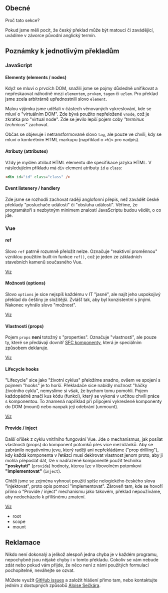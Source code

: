 <!-- THIS PAGE SHOULD LATER TRANSFORM INTO SOME -->
<!-- "Notes on Czech transalation" -->
<!-- DOCS PAGE -->
<!-- IT IS INTENDED TO EXPLAIN SOME DECISIONS MADE -->
<!-- DURING THE TRANSLATION PROCESS -->
<!-- WITH LINKS TO GLOSSARY -->
<!-- TO AVOID NEWCOMMERS CONFUSION -->

## Obecné

Proč tato sekce?

Pokud jsme měli pocit, že český překlad může být matoucí či zavádějící, uvádíme v závorce původní anglický termín.

## Poznámky k jednotlivým překladům

### JavaScript

#### Elementy (elements / nodes)

Když se mluví o prvcích DOM, snažili jsme se pojmy důsledně unifikovat a nepřeskaovat náhodně mezi `elementem`, `prvkem`, `tagem` či `uzlem`. Pro překlad jsme zcela arbitrárně upřednostnili slovo `element`.

Malou výjimku jsme udělali v částech věnovaných vykreslování, kde se mluví o "virtuálním DOM". Zde bývá použito nepřeložené `vnode`, což je zkratka pro "virtual node". Zde se jevilo lepší pojem coby _"terminus technicus"_ zachovat.

Občas se objevuje i netransformované slovo `tag`, ale pouze ve chvíli, kdy se mluví o konkrétním HTML markupu (například o `<h1>` pro nadpis).

#### Atributy (attributes)

Vždy je myšlen atribut HTML elementu dle specifikace jazyka HTML. V následujícím příkladu má `div` element atributy `id` a `class`:

```html
<div id="id" class="class" />
```

#### Event listenery / handlery

Zde jsme se rozhodli zachovat raději anglofonní přepis, než zavádět české překlady "posluchače událostí" či "obsluha událostí". Věříme, že programátoři s nezbytným minimem znalostí JavaScriptu budou vědět, o co jde.

### Vue

#### ref

Slovo `ref` patrně rozumně přeložit nelze. Označuje "reaktivní proměnnou" vzniklou použitím built-in funkce `ref()`, což je jeden ze základních stavebních kamenů současného Vue.

[Viz](/glossary/#ref)

#### Možnosti (options)

Slovo `options` je sice nejspíš každému v IT "jasné", ale najít jeho uspokojivý překlad do češtiny je složitější. Zvlášť tak, aby byl konzistentní s jinými. Nakonec vyhrálo slovo "možnost".

[Viz](/glossary/#options-api)

#### Vlastnosti (props)

Pojem `props` **není** totožný s "properties". Označuje "vlastnosti", ale pouze ty, které se předávají dovnitř [SFC komponenty](https://vuejs.org/glossary/#single-file-component), která je speciálním způsobem deklaruje. 

[Viz](/glossary/#prop)

#### Lifecycle hooks

"Lifecycle" sice jako "životní cyklus" přeložíme snadno, ovšem ve spojení s pojmem "hooks" je to horší. Překladače sice nabídly možnost "háčky životního cyklu", nemyslíme si však, že bychom tomu pomohli. Pojem každopádně značí kus kódu (funkci), který se vykoná v určitou chvíli práce s komponentou. To znamená například při připojení vykreslené komponenty do DOM (mount) nebo naopak její odebrání (unmount).

[Viz](/glossary/#lifecycle-hooks)

#### Provide / inject

Další oříšek z cyklu vnitřního fungování Vue. Jde o mechanismus, jak posílat vlastnosti (props) do komponent potomků přes více mezičlánků. Aby se zabránilo negativnímu jevu, který raději ani nepřekládáme ("prop drilling"), kdy každá komponenta v řetězci musí deklrovat vlastnost jenom proto, aby ji mohla přeposlat dát, lze v nadřazené komponentě použít techniku **"poskytutí"** (`provide`) hodnoty, kterou lze v libovolném potomkovi **"implementovat"** (`inject`). 

Chtěli jsme se zejména vyhnout použití spíše nelogického českého slova "injektovat", proto opis pomocí "implementovat". Zároveň tam, kde se hovoří přímo o "Provide / inject" mechanismu jako takovém, překlad nepoužíváme, aby nedocházelo k přílišnému zmatení.

[Viz](/glossary/#provide-inject)

<!-- WIP -->

- root
- scope
- mount

## Reklamace

Nikdo není dokonalý a jelikož alespoň jedna chyba je v každém programu, nepochybně jsou nějaké chyby i v tomto překladu. Cokoliv se vám nebude zdát nebo pokud vám přijde, že něco není z námi použitých formulací pochopitelné, neváhejte se ozvat.

Můžete využít [GitHub issues](https://github.com/vuejs-translations/docs-cs/issues) a založit hlášení přímo tam, nebo kontaktujte jedním z dostupných způsobů [Aloise Sečkára](https://alois-seckar.cz/).
